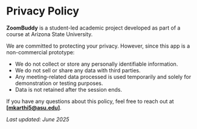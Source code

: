 # Privacy Policy

**ZoomBuddy** is a student-led academic project developed as part of a course at Arizona State University.

We are committed to protecting your privacy. However, since this app is a non-commercial prototype:

- We do not collect or store any personally identifiable information.
- We do not sell or share any data with third parties.
- Any meeting-related data processed is used temporarily and solely for demonstration or testing purposes.
- Data is not retained after the session ends.

If you have any questions about this policy, feel free to reach out at **[mkarthi5@asu.edu]**.

_Last updated: June 2025_
